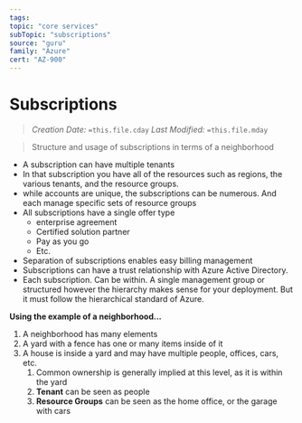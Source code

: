 ```yaml
---
tags:
topic: "core services"
subTopic: "subscriptions"
source: "guru"
family: "Azure"
cert: "AZ-900"
---
```

# Subscriptions
> *Creation Date:* `=this.file.cday`
> *Last Modified:* `=this.file.mday`

> Structure and usage of subscriptions in terms of a neighborhood

- A subscription can have multiple tenants
- In that subscription you have all of the resources such as regions, the various tenants, and the resource groups.
- while accounts are unique, the subscriptions can be numerous. And each manage specific sets of resource groups
- All subscriptions have a single offer type
	- enterprise agreement
	- Certified solution partner
	- Pay as you go
	- Etc.
- Separation of subscriptions enables easy billing management
- Subscriptions can have a trust relationship with Azure Active Directory.
- Each subscription. Can be within. A single management group or structured however the hierarchy makes sense for your deployment. But it must follow the hierarchical standard of Azure.

**Using the example of a neighborhood...**

1. A neighborhood has many elements
2. A yard with a fence has one or many items inside of it
3. A house is inside a yard and may have multiple people, offices, cars, etc. 
	1. Common ownership is generally implied at this level, as it is within the yard
	2. **Tenant** can be seen as people
	3. **Resource Groups** can be seen as the home office, or the garage with cars
